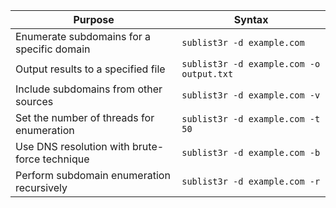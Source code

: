 | Purpose                                       | Syntax                                     |
|-----------------------------------------------|--------------------------------------------|
| Enumerate subdomains for a specific domain    | `sublist3r -d example.com`                |
| Output results to a specified file            | `sublist3r -d example.com -o output.txt`  |
| Include subdomains from other sources         | `sublist3r -d example.com -v`             |
| Set the number of threads for enumeration     | `sublist3r -d example.com -t 50`          |
| Use DNS resolution with brute-force technique | `sublist3r -d example.com -b`             |
| Perform subdomain enumeration recursively     | `sublist3r -d example.com -r`             |
